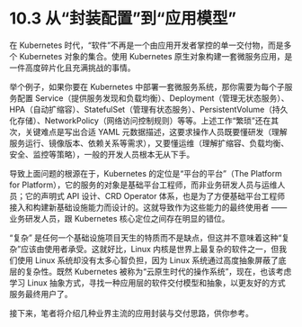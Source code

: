 # 10.3 从“封装配置”到“应用模型”

在 Kubernetes 时代，“软件”不再是一个由应用开发者掌控的单一交付物，而是多个 Kubernetes 对象的集合。使用 Kubernetes 原生对象构建一套微服务应用，是一件高度碎片化且充满挑战的事情。

举个例子，如果你要在 Kubernetes 中部署一套微服务系统，那你需要为每个子服务配置 Service（提供服务发现和负载均衡）、Deployment（管理无状态服务）、HPA（自动扩缩容）、StatefulSet（管理有状态服务）、PersistentVolume（持久化存储）、NetworkPolicy（网络访问控制规则）等等。上述工作“繁琐”还在其次，关键难点是写出合适 YAML 元数据描述，这要求操作人员既要懂研发（理解服务运行、镜像版本、依赖关系等需求），又要懂运维（理解扩缩容、负载均衡、安全、监控等策略），一般的开发人员根本无从下手。

导致上面问题的根源在于，Kubernetes 的定位是“平台的平台”（The Platform for Platform），它的服务的对象是基础平台工程师，而非业务研发人员与运维人员；它的声明式 API 设计、CRD Operator 体系，也是为了方便基础平台工程师接入和构建新基础设施能力而设计的。这就导致作为这些能力的最终使用者 —— 业务研发人员，跟 Kubernetes 核心定位之间存在明显的错位。

“复杂” 是任何一个基础设施项目天生的特质而不是缺点，但这并不意味着这种“复杂”应该由使用者承受。这就好比，Linux 内核是世界上最复杂的软件之一，但我们使用 Linux 系统却没有太多心智负担，因为 Linux 系统通过高度抽象屏蔽了底层的复杂性。既然 Kubernetes 被称为“云原生时代的操作系统”，现在，也该考虑学习 Linux 抽象方式，寻找一种应用层的软件交付模型和抽象，以更友好的方式服务最终用户了。

接下来，笔者将介绍几种业界主流的应用封装与交付思路，供你参考。
